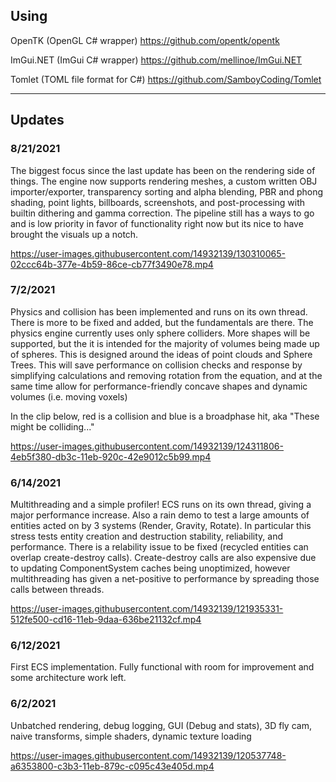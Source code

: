 ## Using
OpenTK (OpenGL C# wrapper) https://github.com/opentk/opentk

ImGui.NET (ImGui C# wrapper) https://github.com/mellinoe/ImGui.NET

Tomlet (TOML file format for C#) https://github.com/SamboyCoding/Tomlet

----------------------------------

## Updates

### 8/21/2021
The biggest focus since the last update has been on the rendering side of things. The engine now supports rendering meshes, a custom written OBJ importer/exporter, transparency sorting and alpha blending, PBR and phong shading, point lights, billboards, screenshots, and post-processing with builtin dithering and gamma correction. The pipeline still has a ways to go and is low priority in favor of functionality right now but its nice to have brought the visuals up a notch.  

https://user-images.githubusercontent.com/14932139/130310065-02ccc64b-377e-4b59-86ce-cb77f3490e78.mp4


### 7/2/2021
Physics and collision has been implemented and runs on its own thread. There is more to be fixed and added, but the fundamentals are there. The physics engine currently uses only sphere colliders. More shapes will be supported, but the it is intended for the majority of volumes being made up of spheres. This is designed around the ideas of point clouds and Sphere Trees. This will save performance on collision checks and response by simplifying calculations and removing rotation from the equation, and at the same time allow for performance-friendly concave shapes and dynamic volumes (i.e. moving voxels)

In the clip below, red is a collision and blue is a broadphase hit, aka "These might be colliding..."

https://user-images.githubusercontent.com/14932139/124311806-4eb5f380-db3c-11eb-920c-42e9012c5b99.mp4


### 6/14/2021
Multithreading and a simple profiler! ECS runs on its own thread, giving a major performance increase. Also a rain demo to test a large amounts of entities acted on by 3 systems (Render, Gravity, Rotate). In particular this stress tests entity creation and destruction stability, reliability, and performance. There is a relability issue to be fixed (recycled entities can overlap create-destroy calls). Create-destroy calls are also expensive due to updating ComponentSystem caches being unoptimized, however multithreading has given a net-positive to performance by spreading those calls between threads.

https://user-images.githubusercontent.com/14932139/121935331-512fe500-cd16-11eb-9daa-636be21132cf.mp4


### 6/12/2021
First ECS implementation. Fully functional with room for improvement and some architecture work left.


### 6/2/2021
Unbatched rendering, debug logging, GUI (Debug and stats), 3D fly cam, naive transforms, simple shaders, dynamic texture loading

https://user-images.githubusercontent.com/14932139/120537748-a6353800-c3b3-11eb-879c-c095c43e405d.mp4


